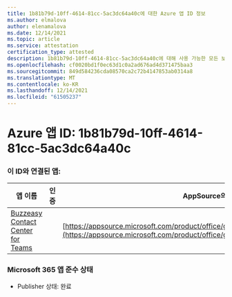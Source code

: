```yaml
---
title: 1b81b79d-10ff-4614-81cc-5ac3dc64a40c에 대한 Azure 앱 ID 정보
ms.author: elmalova
author: elenamalova
ms.date: 12/14/2021
ms.topic: article
ms.service: attestation
certification_type: attested
description: 1b81b79d-10ff-4614-81cc-5ac3dc64a40c에 대해 사용 가능한 모든 보안 및 규정 준수 정보입니다.
ms.openlocfilehash: cf0020bd1f0ec63d1c0a2ad676ad4d371475baa3
ms.sourcegitcommit: 849d584236cda08570ca2c72b4147853ab0314a8
ms.translationtype: MT
ms.contentlocale: ko-KR
ms.lasthandoff: 12/14/2021
ms.locfileid: "61505237"
---
```

# <a name="azure-app-id-1b81b79d-10ff-4614-81cc-5ac3dc64a40c"></a>Azure 앱 ID: 1b81b79d-10ff-4614-81cc-5ac3dc64a40c


### <a name="apps-associated-with-this-id"></a>이 ID와 연결된 앱:
| **앱 이름** | **인증** | **AppSource의 보기** |
|--------------|---------------|-----------------------|
| [Buzzeasy Contact Center for Teams](https://docs.microsoft.com/microsoft-365-app-certification/forward/geomant.buzzeasy_teams_contact_center) |  | [https://appsource.microsoft.com/product/office/geomant.buzzeasy_teams_contact_center](https://appsource.microsoft.com/product/office/geomant.buzzeasy_teams_contact_center) |

### <a name="microsoft-365-app-compliance-status"></a>Microsoft 365 앱 준수 상태
- Publisher 상태: 완료

